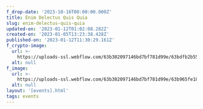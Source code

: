```yaml
---
f_drop-date: '2023-10-16T00:00:00.000Z'
title: Enim Delectus Quis Quia
slug: enim-delectus-quis-quia
updated-on: '2023-01-12T01:02:08.282Z'
created-on: '2023-01-05T13:23:38.428Z'
published-on: '2023-01-12T11:30:29.161Z'
f_crypto-image:
  url: >-
    https://uploads-ssl.webflow.com/63b302097146bd7bf781d99e/63bdfb2b55a65662225f5fbf_9297384_sol_blockchain_coins_cryptocurrency_crypto_icon.svg
  alt: null
f_image:
  url: >-
    https://uploads-ssl.webflow.com/63b302097146bd7bf781d99e/63b965fe18d4e075be200818_ezgif.com-gif-maker.gif
  alt: null
layout: '[events].html'
tags: events
---
```




